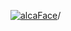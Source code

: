 [![alcaFace](https://camo.githubusercontent.com/2ee094c4af74cb0ec2e19388fccfb809837623e3/68747470733a2f2f7374617469632d63646e2e6a74766e772e6e65742f656d6f7469636f6e732f76312f3332383632362f312e30)](https://twitch.tv/Alca)/

<!--
# My "Popular" CodePens

<table>
	<tr>
		<th></th>
		<th>Title</th>
		<th>Last updated</th>
	</tr>
	<tr>
		<td><a href="https://codepen.io/Alca/pen/MWByxGa" rel="nofollow"><img src="https://codepen.io/alca/pen/MWByxGa/image/default.png" width="100" height="56.25"></a></td>
		<td><a href="https://codepen.io/Alca/pen/MWByxGa" rel="nofollow">Twitch Following Count</a></td>
		<td>Dec 31, 2022</td>
	</tr>
	<tr>
		<td><a href="https://codepen.io/Alca/pen/xxJVEBB" rel="nofollow"><img src="https://codepen.io/alca/pen/xxJVEBB/image/default.png" width="100" height="56.25"></a></td>
		<td><a href="https://codepen.io/Alca/pen/xxJVEBB" rel="nofollow">Nurbs 3D rendering</a></td>
		<td>Dec 31, 2022</td>
	</tr>
	<tr>
		<td><a href="https://codepen.io/Alca/pen/zYLqBqB" rel="nofollow"><img src="https://codepen.io/alca/pen/zYLqBqB/image/default.png" width="100" height="56.25"></a></td>
		<td><a href="https://codepen.io/Alca/pen/zYLqBqB" rel="nofollow">A Pen by Jacob Foster</a></td>
		<td>Dec 29, 2022</td>
	</tr>
	<tr>
		<td><a href="https://codepen.io/Alca/pen/gOjPVyw" rel="nofollow"><img src="https://codepen.io/alca/pen/gOjPVyw/image/default.png" width="100" height="56.25"></a></td>
		<td><a href="https://codepen.io/Alca/pen/gOjPVyw" rel="nofollow">A Pen by Jacob Foster</a></td>
		<td>Dec 29, 2022</td>
	</tr>
	<tr>
		<td><a href="https://codepen.io/Alca/pen/mdjVKyO" rel="nofollow"><img src="https://codepen.io/alca/pen/mdjVKyO/image/default.png" width="100" height="56.25"></a></td>
		<td><a href="https://codepen.io/Alca/pen/mdjVKyO" rel="nofollow">Houndstooth</a></td>
		<td>Dec 28, 2022</td>
	</tr>
	<tr>
		<td><a href="https://codepen.io/Alca/pen/jOpWzjM" rel="nofollow"><img src="https://codepen.io/alca/pen/jOpWzjM/image/default.png" width="100" height="56.25"></a></td>
		<td><a href="https://codepen.io/Alca/pen/jOpWzjM" rel="nofollow">A Pen by Jacob Foster</a></td>
		<td>Dec 28, 2022</td>
	</tr>
	<tr>
		<td><a href="https://codepen.io/Alca/pen/YzjwKBY" rel="nofollow"><img src="https://codepen.io/alca/pen/YzjwKBY/image/default.png" width="100" height="56.25"></a></td>
		<td><a href="https://codepen.io/Alca/pen/YzjwKBY" rel="nofollow">A Pen by Jacob Foster</a></td>
		<td>Dec 27, 2022</td>
	</tr>
	<tr>
		<td><a href="https://codepen.io/Alca/pen/ExpVqBq" rel="nofollow"><img src="https://codepen.io/alca/pen/ExpVqBq/image/default.png" width="100" height="56.25"></a></td>
		<td><a href="https://codepen.io/Alca/pen/ExpVqBq" rel="nofollow">A Pen by Jacob Foster</a></td>
		<td>Dec 27, 2022</td>
	</tr>
	<tr>
		<td><a href="https://codepen.io/Alca/pen/LYBpwgY" rel="nofollow"><img src="https://codepen.io/alca/pen/LYBpwgY/image/default.png" width="100" height="56.25"></a></td>
		<td><a href="https://codepen.io/Alca/pen/LYBpwgY" rel="nofollow">A Pen by Jacob Foster</a></td>
		<td>Dec 27, 2022</td>
	</tr>
	<tr>
		<td><a href="https://codepen.io/Alca/pen/NWBGMvv" rel="nofollow"><img src="https://codepen.io/alca/pen/NWBGMvv/image/default.png" width="100" height="56.25"></a></td>
		<td><a href="https://codepen.io/Alca/pen/NWBGMvv" rel="nofollow">A Pen by Jacob Foster</a></td>
		<td>Dec 27, 2022</td>
	</tr>
</table>

---

###### Last updated: Sun, 01 Jan 2023 05:01:12 GMT
-->
